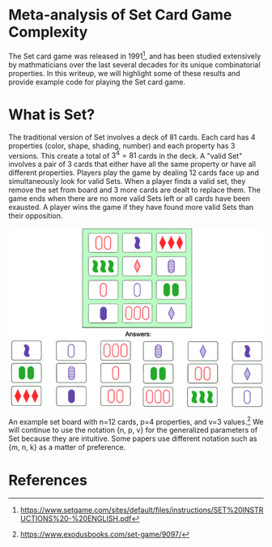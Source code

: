 # Meta-analysis of Set Card Game Complexity

The Set card game was released in 1991[^1], and has been studied extensively by mathmaticians over the last several decades for its unique combinatorial properties. In this writeup, we will highlight some of these results and provide example code for playing the Set card game. 

# What is Set? 
The traditional version of Set involves a deck of 81 cards. Each card has 4 properties (color, shape, shading, number) and each property has 3 versions. This create a total of $3^4 = 81$ cards in the deck. A "valid Set" involves a pair of 3 cards that either have all the same property or have all different properties. Players play the game by dealing 12 cards face up and simultaneously look for valid Sets. When a player finds a valid set, they remove the set from board and 3 more cards are dealt to replace them. The game ends when there are no more valid Sets left or all cards have been exausted. A player wins the game if they have found more valid Sets than their opposition. 

<p align="center">
  <img src="./docs/sets-examples.jpg" width="500"/>
</p>
 
An example set board with n=12 cards, p=4 properties, and v=3 values.[^2] We will continue to use the notation {n, p, v} for the generalized parameters of Set because they are intuitive. Some papers use different notation such as {m, n, k} as a matter of preference. 







# References
[^1]: https://www.setgame.com/sites/default/files/instructions/SET%20INSTRUCTIONS%20-%20ENGLISH.pdf
[^2]: https://www.exodusbooks.com/set-game/9097/

